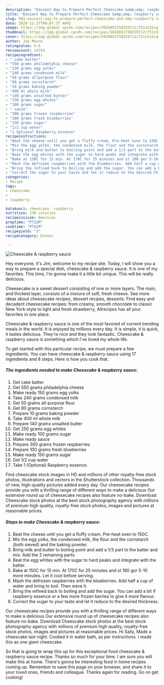 ```yaml
---
description: "Easiest Way to Prepare Perfect Cheescake &amp;amp; raspberry sauce"
title: "Easiest Way to Prepare Perfect Cheescake &amp;amp; raspberry sauce"
slug: 902-easiest-way-to-prepare-perfect-cheescake-and-amp-raspberry-sauce
date: 2020-12-27T00:07:37.404Z
image: https://img-global.cpcdn.com/recipes/5026053750259712/751x532cq70/cheescake-raspberry-sauce-recipe-main-photo.jpg
thumbnail: https://img-global.cpcdn.com/recipes/5026053750259712/751x532cq70/cheescake-raspberry-sauce-recipe-main-photo.jpg
cover: https://img-global.cpcdn.com/recipes/5026053750259712/751x532cq70/cheescake-raspberry-sauce-recipe-main-photo.jpg
author: Joe Moore
ratingvalue: 4.6
reviewcount: 14759
recipeingredient:
- " cake batter"
- "550 grams philadelphia cheese"
- "150 grams egg yolks"
- "240 grams condensed milk"
- "50 grams allpurpose flour"
- "80 grams cornstarch"
- "10 grams baking powder"
- "400 ml whole milk"
- "140 grams unsalted butter"
- "250 grams egg whites"
- "100 grams sugar"
- " sauce"
- "300 grams frozen raspberries"
- "100 grams fresh blueberries"
- "150 grams sugar"
- "1/2 cup water"
- "1 Optional Raspberry essence"
recipeinstructions:
- "Beat the cheese until you get a fluffy cream. Pre-heat oven to 150C."
- "Mix the egg yolks, the condensed milk, the flour and the cornstarch (both sieved) and the baking powder."
- "Bring milk and butter to boiling point and add a 1/3 part to the batter and mix. Add the 2 remaining parts."
- "Beat the egg whites with the sugar to hard peaks and integrate with the batter."
- "Bake at 150C for 15 min. At 170C for 25 minutes and st 180 gor 5-10 more minutes. Let it cool before serving."
- "Mash the defrozen raspberries with the blueberries. Add half a cup of water and bring to boil. Then sieve it."
- "Bring the refined back to boiling and add the sugar. You can add a bit if raspberry essence or a few more frozen berries to give it more flavour."
- "Correct the sugar to your taste and let it reduce to the desired thickness."
categories:
- Recipe
tags:
- cheescake
- 
- raspberry

katakunci: cheescake  raspberry 
nutrition: 230 calories
recipecuisine: American
preptime: "PT22M"
cooktime: "PT42M"
recipeyield: "3"
recipecategory: Dinner

---
```



![Cheescake &amp; raspberry sauce](https://img-global.cpcdn.com/recipes/5026053750259712/751x532cq70/cheescake-raspberry-sauce-recipe-main-photo.jpg)

Hey everyone, it's Jim, welcome to my recipe site. Today, I will show you a way to prepare a special dish, cheescake &amp; raspberry sauce. It is one of my favorites. This time, I'm gonna make it a little bit unique. This will be really delicious.

Cheesecake is a sweet dessert consisting of one or more layers. The main, and thickest layer, consists of a mixture of soft, fresh cheese. See more ideas about cheesecake recipes, dessert recipes, desserts. Find easy and decadent cheesecake recipes: from creamy, smooth chocolate to classic New York-style to light and fresh strawberry, Allrecipes has all your favorites in one place.

Cheescake &amp; raspberry sauce is one of the most favored of current trending meals in the world. It is enjoyed by millions every day. It is simple, it is quick, it tastes delicious. They're nice and they look fantastic. Cheescake &amp; raspberry sauce is something which I've loved my whole life.


To get started with this particular recipe, we must prepare a few ingredients. You can have cheescake &amp; raspberry sauce using 17 ingredients and 8 steps. Here is how you cook that.

<!--inarticleads1-->

##### The ingredients needed to make Cheescake &amp; raspberry sauce:

1. Get  cake batter
1. Get 550 grams philadelphia cheese
1. Make ready 150 grams egg yolks
1. Take 240 grams condensed milk
1. Get 50 grams all-purpose flour
1. Get 80 grams cornstarch
1. Prepare 10 grams baking powder
1. Take 400 ml whole milk
1. Prepare 140 grams unsalted butter
1. Get 250 grams egg whites
1. Make ready 100 grams sugar
1. Make ready  sauce
1. Prepare 300 grams frozen raspberries
1. Prepare 100 grams fresh blueberries
1. Make ready 150 grams sugar
1. Get 1/2 cup water
1. Take 1 (Optional) Raspberry essence.


Find cheescake stock images in HD and millions of other royalty-free stock photos, illustrations and vectors in the Shutterstock collection. Thousands of new, high-quality pictures added every day. Our cheesecake recipes provide you with a thrilling range of different ways to make a delicious Our extensive round up of cheesecake recipes also feature no-bake. Download Cheescake stock photos at the best stock photography agency with millions of premium high quality, royalty-free stock photos, images and pictures at reasonable prices. 

<!--inarticleads2-->

##### Steps to make Cheescake &amp; raspberry sauce:

1. Beat the cheese until you get a fluffy cream. Pre-heat oven to 150C.
1. Mix the egg yolks, the condensed milk, the flour and the cornstarch (both sieved) and the baking powder.
1. Bring milk and butter to boiling point and add a 1/3 part to the batter and mix. Add the 2 remaining parts.
1. Beat the egg whites with the sugar to hard peaks and integrate with the batter.
1. Bake at 150C for 15 min. At 170C for 25 minutes and st 180 gor 5-10 more minutes. Let it cool before serving.
1. Mash the defrozen raspberries with the blueberries. Add half a cup of water and bring to boil. Then sieve it.
1. Bring the refined back to boiling and add the sugar. You can add a bit if raspberry essence or a few more frozen berries to give it more flavour.
1. Correct the sugar to your taste and let it reduce to the desired thickness.


Our cheesecake recipes provide you with a thrilling range of different ways to make a delicious Our extensive round up of cheesecake recipes also feature no-bake. Download Cheescake stock photos at the best stock photography agency with millions of premium high quality, royalty-free stock photos, images and pictures at reasonable prices. Hi Sally, Made a cheescake last night. Cooked it in water bath, as per instructions. I made this as one giant cheescake. 

So that is going to wrap this up for this exceptional food cheescake &amp; raspberry sauce recipe. Thanks so much for your time. I am sure you will make this at home. There's gonna be interesting food in home recipes coming up. Remember to save this page on your browser, and share it to your loved ones, friends and colleague. Thanks again for reading. Go on get cooking!
